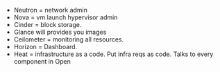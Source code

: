 * Neutron = network admin
* Nova = vm launch hypervisor admin
* Cinder = block storage.
* Glance will provides you images
* Ceilometer = monitoring all resources.
* Horizon = Dashboard.
* Heat = infrastructure as a code. Put infra reqs as code. Talks to every component in Open

